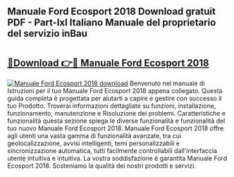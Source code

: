 ## Manuale Ford Ecosport 2018 Download gratuit PDF - Part-lxI Italiano Manuale del proprietario del servizio inBau

# <h2><a href="http://df9m5e.blite.top/?on=Manuale+Ford+Ecosport+2018">🔗Download 👉🔴 Manuale Ford Ecosport 2018</a></h2>

[![Manuale Ford Ecosport 2018 download](https://i.imgur.com/lujVjoI.png)](http://df9m5e.blite.top/?on=Manuale+Ford+Ecosport+2018)
Benvenuto nel manuale di Istruzioni per il tuo Manuale Ford Ecosport 2018 appena collegato. Questa guida completa è progettata per aiutarti a capire e gestire con successo il tuo Prodotto. Troverai informazioni dettagliate su funzioni, installazione, funzionamento, manutenzione e Risoluzione dei problemi. Caratteristiche e funzionalità questa sezione spiega le diverse funzionalità e funzionalità del tuo nuovo Manuale Ford Ecosport 2018. Manuale Ford Ecosport 2018 offre agli utenti una vasta gamma di funzionalità avanzate, tra cui geolocalizzazione, avvisi intelligenti, temi personalizzabili e sincronizzazione automatica, tutti facilmente controllabili dall'interfaccia utente intuitiva e intuitiva. La vostra soddisfazione è garantita Manuale Ford Ecosport 2018. Sosteniamo la qualità dei nostri prodotti e servizi.
